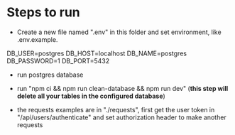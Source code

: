 # Steps to run

- Create a new file named ".env" in this folder and set environment, like .env.example.

DB_USER=postgres
DB_HOST=localhost
DB_NAME=postgres
DB_PASSWORD=1
DB_PORT=5432

- run postgres database

- run  "npm ci && npm run clean-database && npm run dev" (**this step will delete all your tables in the configured database**)

- the requests examples are in "./requests", first get the user token in "/api/users/authenticate" and set authorization header to make another requests
